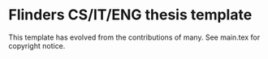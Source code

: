 # Flinders CS/IT/ENG thesis template

This template has evolved from the contributions of many.  See main.tex for copyright notice.

